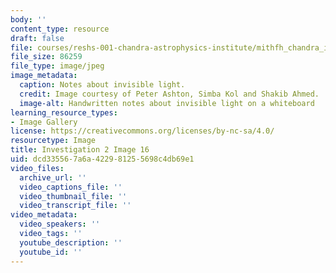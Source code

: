 ```yaml
---
body: ''
content_type: resource
draft: false
file: courses/reshs-001-chandra-astrophysics-institute/mithfh_chandra_inv2_reflec.jpg
file_size: 86259
file_type: image/jpeg
image_metadata:
  caption: Notes about invisible light.
  credit: Image courtesy of Peter Ashton, Simba Kol and Shakib Ahmed.
  image-alt: Handwritten notes about invisible light on a whiteboard
learning_resource_types:
- Image Gallery
license: https://creativecommons.org/licenses/by-nc-sa/4.0/
resourcetype: Image
title: Investigation 2 Image 16
uid: dcd33556-7a6a-4229-8125-5698c4db69e1
video_files:
  archive_url: ''
  video_captions_file: ''
  video_thumbnail_file: ''
  video_transcript_file: ''
video_metadata:
  video_speakers: ''
  video_tags: ''
  youtube_description: ''
  youtube_id: ''
---
```


